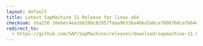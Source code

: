 ```yaml
---
layout: default
title: Latest SapMachine 11 Release for linux-x64
checksum: sha256 16ebec4ea1b028bc82957fdaa96338a4b6a5a6ca780870dca7684eb03e78172e
redirect_to:
  - https://github.com/SAP/SapMachine/releases/download/sapmachine-11.0.24/sapmachine-jre-11.0.24_linux-x64_bin.tar.gz
---
```

